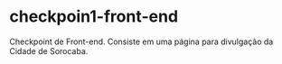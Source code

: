 # checkpoin1-front-end
Checkpoint de Front-end. Consiste em uma página para divulgação da Cidade de Sorocaba.
